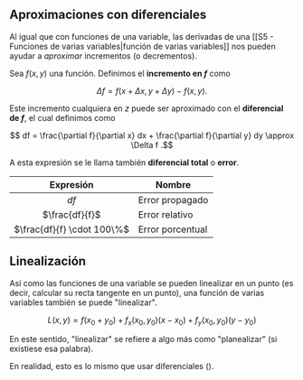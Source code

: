 ## Aproximaciones con diferenciales

Al igual que con funciones de una variable, las derivadas de una [[S5 - Funciones de varias variables|función de varias variables]] nos pueden ayudar a *aproximar* incrementos (o decrementos).

Sea $f(x,y)$ una función. Definimos el **incremento en $f$** como

$$
\Delta f = f(x + \Delta x, \, y + \Delta y) - f(x, \, y)
.$$

Este incremento cualquiera en $z$ puede ser aproximado con el **diferencial de $f$**, el cual definimos como

$$
df = \frac{\partial f}{\partial x} dx + \frac{\partial f}{\partial y} dy \approx \Delta f
.$$

A esta expresión se le llama también **diferencial total** o **error**.

|         Expresión          | Nombre           |
| :------------------------: | ---------------- |
|            $df$            | Error propagado  |
|       $\frac{df}{f}$       | Error relativo   |
| $\frac{df}{f} \cdot 100\%$ | Error porcentual |


## Linealización

Así como las funciones de una variable se pueden linealizar en un punto (es decir, calcular su recta tangente en un punto), una función de varias variables también se puede "linealizar".

$$
L(x,y) = f(x_0+y_0) + f_x(x_0,y_0)(x-x_0) + f_y(x_0,y_0)(y-y_0)
$$

En este sentido, "linealizar" se refiere a algo más como "planealizar" (si existiese esa palabra).

En realidad, esto es lo mismo que usar diferenciales ().
